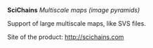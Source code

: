 **SciChains**
*Multiscale maps (image pyramids)*

Support of large multiscale maps, like SVS files.

Site of the product: http://scichains.com
